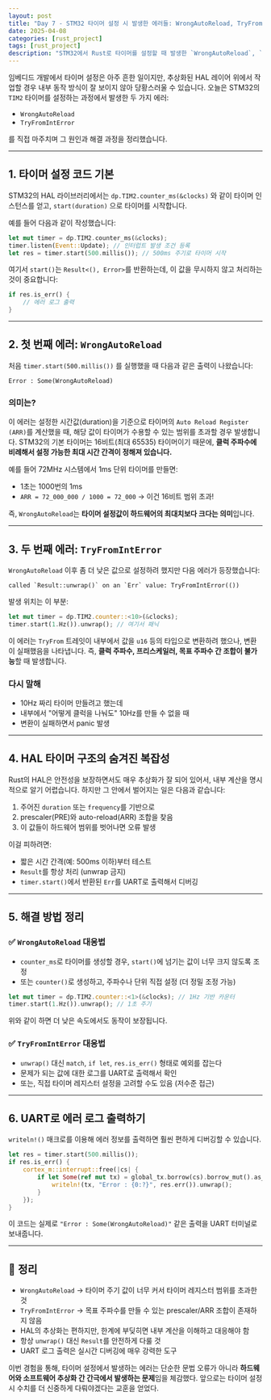 ```yaml
---
layout: post
title: "Day 7 - STM32 타이머 설정 시 발생한 에러들: WrongAutoReload, TryFromIntError"
date: 2025-04-08
categories: [rust_project]
tags: [rust_project]
description: "STM32에서 Rust로 타이머를 설정할 때 발생한 `WrongAutoReload`, `TryFromIntError` 에러의 원인과 해결 방법을 상세히 파헤칩니다."
---
```


임베디드 개발에서 타이머 설정은 아주 흔한 일이지만, 추상화된 HAL 레이어 위에서 작업할 경우 내부 동작 방식이 잘 보이지 않아 당황스러울 수 있습니다. 오늘은 STM32의 `TIM2` 타이머를 설정하는 과정에서 발생한 두 가지 에러:

- `WrongAutoReload`
- `TryFromIntError`

를 직접 마주치며 그 원인과 해결 과정을 정리했습니다.

---

## 1. 타이머 설정 코드 기본

STM32의 HAL 라이브러리에서는 `dp.TIM2.counter_ms(&clocks)` 와 같이 타이머 인스턴스를 얻고, `start(duration)` 으로 타이머를 시작합니다.

예를 들어 다음과 같이 작성했습니다:

```rust
let mut timer = dp.TIM2.counter_ms(&clocks);
timer.listen(Event::Update); // 인터럽트 발생 조건 등록
let res = timer.start(500.millis()); // 500ms 주기로 타이머 시작
```

여기서 `start()`는 `Result<(), Error>`를 반환하는데, 이 값을 무시하지 않고 처리하는 것이 중요합니다:

```rust
if res.is_err() {
    // 에러 로그 출력
}
```

---

## 2. 첫 번째 에러: `WrongAutoReload`

처음 `timer.start(500.millis())` 를 실행했을 때 다음과 같은 출력이 나왔습니다:

```
Error : Some(WrongAutoReload)
```

### 의미는?

이 에러는 설정한 시간값(duration)을 기준으로 타이머의 `Auto Reload Register (ARR)`를 계산했을 때, 해당 값이 타이머가 수용할 수 있는 범위를 초과할 경우 발생합니다. STM32의 기본 타이머는 16비트(최대 65535) 타이머이기 때문에, **클럭 주파수에 비례해서 설정 가능한 최대 시간 간격이 정해져 있습니다.**

예를 들어 72MHz 시스템에서 1ms 단위 타이머를 만들면:

- 1초는 1000번의 1ms
- `ARR = 72_000_000 / 1000 = 72_000` → 이건 16비트 범위 초과!

즉, `WrongAutoReload`는 **타이머 설정값이 하드웨어의 최대치보다 크다는 의미**입니다.

---

## 3. 두 번째 에러: `TryFromIntError`

`WrongAutoReload` 이후 좀 더 낮은 값으로 설정하려 했지만 다음 에러가 등장했습니다:

```
called `Result::unwrap()` on an `Err` value: TryFromIntError(())
```

발생 위치는 이 부분:

```rust
let mut timer = dp.TIM2.counter::<10>(&clocks);
timer.start(1.Hz()).unwrap(); // 여기서 패닉
```

이 에러는 `TryFrom` 트레잇이 내부에서 값을 `u16` 등의 타입으로 변환하려 했으나, 변환이 실패했음을 나타냅니다. 즉, **클럭 주파수, 프리스케일러, 목표 주파수 간 조합이 불가능**할 때 발생합니다.

### 다시 말해

- 10Hz 짜리 타이머 만들려고 했는데
- 내부에서 "어떻게 클럭을 나눠도" 10Hz를 만들 수 없을 때
- 변환이 실패하면서 panic 발생

---

## 4. HAL 타이머 구조의 숨겨진 복잡성

Rust의 HAL은 안전성을 보장하면서도 매우 추상화가 잘 되어 있어서, 내부 계산을 명시적으로 알기 어렵습니다. 하지만 그 안에서 벌어지는 일은 다음과 같습니다:

1. 주어진 `duration` 또는 `frequency`를 기반으로
2. prescaler(PRE)와 auto-reload(ARR) 조합을 찾음
3. 이 값들이 하드웨어 범위를 벗어나면 오류 발생

이걸 피하려면:

- 짧은 시간 간격(예: 500ms 이하)부터 테스트
- `Result`를 항상 처리 (unwrap 금지)
- `timer.start()`에서 반환된 `Err`를 UART로 출력해서 디버깅

---

## 5. 해결 방법 정리

### ✅ `WrongAutoReload` 대응법

- `counter_ms`로 타이머를 생성할 경우, `start()`에 넘기는 값이 너무 크지 않도록 조정
- 또는 `counter()`로 생성하고, 주파수나 단위 직접 설정 (더 정밀 조정 가능)

```rust
let mut timer = dp.TIM2.counter::<1>(&clocks); // 1Hz 기반 카운터
timer.start(1.Hz()).unwrap(); // 1초 주기
```

위와 같이 하면 더 낮은 속도에서도 동작이 보장됩니다.

### ✅ `TryFromIntError` 대응법

- `unwrap()` 대신 `match`, `if let`, `res.is_err()` 형태로 예외를 잡는다
- 문제가 되는 값에 대한 로그를 UART로 출력해서 확인
- 또는, 직접 타이머 레지스터 설정을 고려할 수도 있음 (저수준 접근)

---

## 6. UART로 에러 로그 출력하기

`writeln!()` 매크로를 이용해 에러 정보를 출력하면 훨씬 편하게 디버깅할 수 있습니다.

```rust
let res = timer.start(500.millis());
if res.is_err() {
    cortex_m::interrupt::free(|cs| {
        if let Some(ref mut tx) = global_tx.borrow(cs).borrow_mut().as_mut() {
            writeln!(tx, "Error : {0:?}", res.err()).unwrap();
        }
    });
}
```

이 코드는 실제로 `"Error : Some(WrongAutoReload)"` 같은 출력을 UART 터미널로 보내줍니다.

---

## 🔁 정리

- `WrongAutoReload` → 타이머 주기 값이 너무 커서 타이머 레지스터 범위를 초과한 것
- `TryFromIntError` → 목표 주파수를 만들 수 있는 prescaler/ARR 조합이 존재하지 않음
- HAL의 추상화는 편하지만, 한계에 부딪히면 내부 계산을 이해하고 대응해야 함
- 항상 `unwrap()` 대신 `Result`를 안전하게 다룰 것
- UART 로그 출력은 실시간 디버깅에 매우 강력한 도구

이번 경험을 통해, 타이머 설정에서 발생하는 에러는 단순한 문법 오류가 아니라 **하드웨어와 소프트웨어 추상화 간 간극에서 발생하는 문제**임을 체감했다. 앞으로는 타이머 설정 시 수치를 더 신중하게 다뤄야겠다는 교훈을 얻었다.